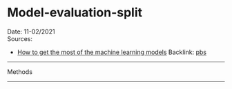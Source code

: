 # Model-evaluation-split
Date: 11-02/2021  
Sources:  
- [How to get the most of the machine learning models](https://towardsdatascience.com/how-to-get-the-most-of-the-machine-learning-models-f973b25ee482)
Backlink: [pbs](pbs.md)  

---
Methods


----
